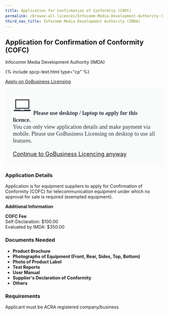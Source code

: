 ```yaml
---
title: Application for Confirmation of Conformity (COFC)
permalink: /browse-all-licences/Infocomm-Media-Development-Authority-(IMDA)/Application-for-Confirmation-of-Conformity-(COFC)
third_nav_title: Infocomm Media Development Authority (IMDA)
---
```


## Application for Confirmation of Conformity (COFC)

Infocomm Media Development Authority (IMDA)

{% include spcp-text.html type="cp" %}

<a class="btn" id = "desktopNotice" href="https://licence1.business.gov.sg/feportal/web/frontier/eAdvisor?redirection=true&selectedLicenceIds=10076" target="_blank" rel="noopener">Apply on GoBusiness Licensing</a>
<div id = "mobileNotice" style="background: #F9FAFA; border-radius: 5px; width: auto; height: auto; padding: 24px 24px; font-size: 18px; color: #313840;">
<img src="/images/laptop.svg" alt="" style="height: 60px; width: 60px; margin-left: 0px;">
<span style="font-weight: bold; font-family: hknova-bold; font-size: 18px; ">Please use desktop / laptop to apply for this licence.</span><br>
<span style="font-family: hknova-regular;">You can only view application details and make payment via mobile. Please use GoBusiness Licensing on desktop to use all features.</span><br><br>
<a id="mobileNotice" href="https://licence1.business.gov.sg/feportal/web/frontier/eAdvisor?redirection=true&selectedLicenceIds=10076" target="_blank" rel="noopener">Continue to GoBusiness Licencing anyway</a>
</div>

<H3>Application Details</H3>

<p>Application is for equipment suppliers to apply for Confirmation of Conformity (COFC) for telecommunication equipment under which no approval for sale is required (exempted equipment).</p>

<strong>Additional Information</strong>

<p><strong>COFC Fee</strong><br />Self-Declaration: $100.00<br />Evaluated by IMDA: $350.00</p>

<H3>Documents Needed</H3>

<ul>
 <li><strong>Product Brochure</strong></li>
 <li><strong>Photographs of Equipment (Front, Rear, Sides, Top, Bottom)</strong></li>
 <li><strong>Photo of Product Label</strong></li>
 <li><strong>Test Reports</strong></li>
 <li><strong>User Manual</strong></li>
 <li><strong>Supplier's Declaration of Conformity</strong></li>
 <li><strong>Others</strong></li>
 </ul>

<H3>Requirements</H3>

Applicant must be ACRA registered company/business

